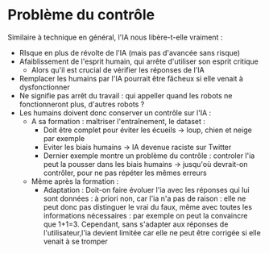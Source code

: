 # Problème du contrôle

Similaire à technique en général, l'IA nous libère-t-elle vraiment :
- RIsque en plus de révolte de l'IA (mais pas d'avancée sans risque)
- Afaiblissement de l'esprit humain, qui arrête d'utiliser son esprit critique
	- Alors qu'il est crucial de vérifier les réponses de l'IA
- Remplacer les humains par l'IA pourrait être fâcheux si elle venait à dysfonctionner
- Ne signifie pas arrêt du travail : qui appeller quand les robots ne fonctionneront plus, d'autres robots ?
- Les humains doivent donc conserver un contrôle sur l'IA :
	- A sa formation : maîtriser l'entraînement, le dataset :
		- Doit être complet pour éviter les écueils -> loup, chien et neige par exemple
		- Eviter les biais humains -> IA devenue raciste sur Twitter
		- Dernier exemple montre un problème du contrôle : controler l'ia peut la pousser dans les biais humains -> jusqu'où devrait-on contrôler, pour ne pas répéter les mêmes erreurs
	- Même après la formation :
		- Adaptation : Doit-on faire évoluer l'ia avec les réponses qui lui sont données : à priori non, car l'ia n'a pas de raison : elle ne peut donc pas distinguer le vrai du faux, même avec toutes les informations nécessaires : par exemple on peut la convaincre que 1+1=3. Cependant, sans s'adapter aux réponses de l'utilisateur,l'ia devient limitée car elle ne peut être corrigée si elle venait à se tromper

